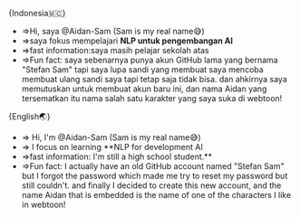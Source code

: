 {Indonesia🇲🇨}
- =>Hi, saya @Aidan-Sam (Sam is my real name😅) 
- =>saya fokus mempelajari **NLP untuk pengembangan AI**
- =>fast information:saya masih pelajar sekolah atas
- =>Fun fact: saya sebenarnya punya akun GitHub lama yang bernama "Stefan Sam" tapi saya lupa sandi yang membuat saya mencoba membuat ulang sandi saya tapi tetap saja tidak bisa. dan ahkirnya saya memutuskan untuk membuat akun baru ini, dan nama Aidan yang tersematkan itu nama salah satu karakter yang saya suka di webtoon! 

{English🌏}
- => Hi, I'm @Aidan-Sam (Sam is my real name😅)
- => I focus on learning **NLP for development AI
- =>fast information: I'm still a high school student.**
- =>Fun fact: I actually have an old GitHub account named "Stefan Sam" but I forgot the password which made me try to reset my password but still couldn't. and finally I decided to create this new account, and the name Aidan that is embedded is the name of one of the characters I like in webtoon!
